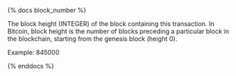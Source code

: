 {% docs block_number %}

The block height (INTEGER) of the block containing this transaction. In Bitcoin, block height is the number of blocks preceding a particular block in the blockchain, starting from the genesis block (height 0).

Example: 845000

{% enddocs %}
